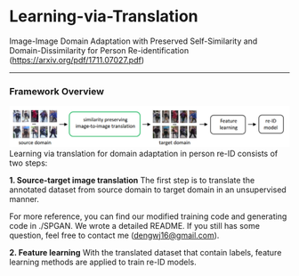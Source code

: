 # Learning-via-Translation
Image-Image Domain Adaptation with Preserved Self-Similarity and Domain-Dissimilarity for Person Re-identification (https://arxiv.org/pdf/1711.07027.pdf) 

----------
### Framework Overview
![](./pics/fig1.PNG)
Learning via translation for domain adaptation in person re-ID consists of two steps:

**1. Source-target image translation**
The first step is to translate the annotated dataset from source domain to target domain in an unsupervised manner.

For more reference, you can find our modified training code and generating code in ./SPGAN. We wrote a detailed README. If you still has some question, feel free to contact me (dengwj16@gmail.com).

**2. Feature learning**
With the translated dataset that contain labels, feature learning methods are applied to train re-ID models.
